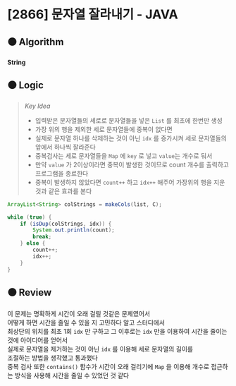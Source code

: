 # [2866] 문자열 잘라내기 - JAVA

## :black_circle: Algorithm
**String**

## :black_circle: Logic
> _Key Idea_
> - 입력받은 문자열들의 세로로 문자열들을 넣은 `List` 를 최초에 한번만 생성
> - 가장 위의 행을 제외한 세로 문자열들에 중복이 없다면
> - 실제로 문자열 하나를 삭제하는 것이 아닌 `idx` 를 증가시켜 세로 문자열들의 앞에서 하나씩 잘라준다
> - 중복검사는 세로 문자열들을 `Map` 에 `key` 로 넣고 `value`는 개수로 둬서
> - 만약 `value` 가 2이상이라면 중복이 발생한 것이므로 count 개수를 출력하고 프로그램을 종료한다
> - 중복이 발생하지 않았다면 `count++` 하고 `idx++` 해주어 가장위의 행을 지운 것과 같은 효과를 본다


```Java
ArrayList<String> colStrings = makeCols(list, C);

while (true) {
    if (isDup(colStrings, idx)) {
        System.out.println(count);
        break;
    } else {
        count++;
        idx++;
    }
}
```

## :black_circle: Review
이 문제는 명확하게 시간이 오래 걸릴 것같은 문제였어서  
어떻게 하면 시간을 줄일 수 있을 지 고민하다 알고 스터디에서  
최상단의 위치를 최초 1회 `idx` 만 구하고 그 이후로는 
`idx` 만을 이용하여 시간을 줄이는 것에 아이디어를 얻어서  
실제로 문자열을 제거하는 것이 아닌 `idx` 를 이용해 세로 문자열의 길이를  
조절하는 방법을 생각했고 통과했다  
중복 검사 또한 `contains()` 함수가 시간이 오래 걸리기에 
`Map` 을 이용해 개수로 접근하는 방식을 사용해 시간을 줄일 수 있었던 것 같다

